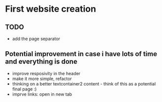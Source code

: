 # First website creation

## TODO
* add the page separator


## Potential improvement in case i have lots of time and everything is done
* improve resposivity in the header
* make it more simple, refactor
* thinking on a better textcontainer2 content - think of this as a potential final page :)
* imprve links: open in new tab
